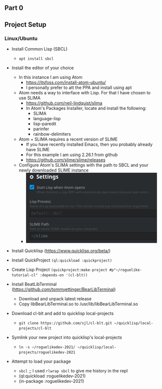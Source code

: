 ## Part 0
## Project Setup
### Linux/Ubuntu
* Install Common Lisp (SBCL)
  * `apt install sbcl`

* Install the editor of your choice
  * In this instance I am using Atom
    * https://itsfoss.com/install-atom-ubuntu/
    * I personally prefer to att the PPA and install using apt
  * Atom needs a way to interface with Lisp.  For that I have chosen to use SLIMA
    * https://github.com/neil-lindquist/slima
    * In Atom's Packages Installer, locate and install the following:
      * SLIMA
      * language-lisp
      * lisp-paredit
      * parinfer
      * rainbow-delimiters
  * Atom + SLIMA requires a recent version of SLIME
    * If you have recently installed Emacs, then you probably already have SLIME
    * For this example I am using 2.26.1 from github
    * https://github.com/slime/slime/releases
  * Configure Atom's SLIMA settings with the path to SBCL and your newly downloaded SLIME instance
    * ![SLIMA Settings](./screenshots/part-0-slima-settings.png "SLIMA Settings")
* Install Quicklisp (https://www.quicklisp.org/beta/)
* Install QuickProject `(ql:quickload :quickproject)`
* Create Lisp Project `(quickproject:make-project #p"~/roguelike-tutorial-cl" :depends-on '(cl-blt))`
* Install BeatLibTerminal (https://github.com/tommyettinger/BearLibTerminal)
  * Download and unpack latest release
  * Copy libBearLibTerminal.so to /usr/lib/libBearLibTerminal.so
* Download cl-blt and add to quicklisp local-projects
  * `git clone https://github.com/sjl/cl-blt.git ~/quicklisp/local-projects/cl-blt`
* Symlink your new project into quicklisp's local-projects
  * `ln -s ~/roguelikedev-2021/ ~/quicklisp/local-projects/roguelikedev-2021`
* Attempt to load your package
  * `sbcl` ;; I used `rlwrap sbcl` to give me history in the repl
  * (ql:quickload :roguelikedev-2021)
  * (in-package :roguelikedev-2021)
